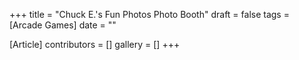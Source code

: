 +++
title = "Chuck E.'s Fun Photos Photo Booth"
draft = false
tags = [Arcade Games]
date = ""

[Article]
contributors = []
gallery = []
+++